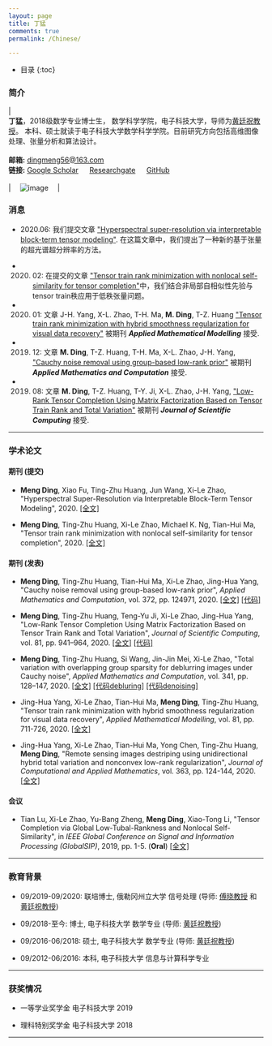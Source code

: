 ```yaml
---
layout: page
title: 丁猛
comments: true
permalink: /Chinese/

---
```


* 目录
{:toc}


 
### 简介
 
| <br>**丁猛**，2018级数学专业博士生， 数学科学学院，电子科技大学，导师为[黄廷祝教授](http://www.math.uestc.edu.cn/info/1081/2041.htm)。 本科、硕士就读于电子科技大学数学科学学院。目前研究方向包括高维图像处理、张量分析和算法设计。 <br> <br> **邮箱:** <dingmeng56@163.com> <br>  **链接:** [Google Scholar](https://scholar.google.com/citations?view_op=&user=Q5D6JL8AAAAJ)  &emsp; [Researchgate](https://www.researchgate.net/profile/Meng_Ding15)  &emsp; [GitHub](https://github.com/MengDing56) <br><br>| &emsp;![image](https://MengDing56.github.io/images/dingmeng.jpg)&emsp; |

### 消息

* 2020.06: 我们提交文章 ["Hyperspectral super-resolution via interpretable block-term tensor modeling"](https://MengDing56.gitHub.io/papers/20Arxiv_SCBTD_HSR.pdf). 在这篇文章中，我们提出了一种新的基于张量的超光谱超分辨率的方法。

* 2020. 02: 在提交的文章 ["Tensor train rank minimization with nonlocal self-similarity for tensor completion"](https://MengDing56.gitHub.io/papers/20Arxiv_Nonlocal_TT_TC.pdf)中，我们结合非局部自相似性先验与tensor train秩应用于低秩张量问题。

* 2020. 01: 文章 J-H. Yang, X-L. Zhao, T-H. Ma, **M. Ding**, T-Z. Huang ["Tensor train rank minimization with hybrid smoothness regularization for visual data recovery"](https://MengDing56.gitHub.io/papers/20AMM_JHYang_TT.pdf) 被期刊 _**Applied Mathematical Modelling**_ 接受.

* 2019. 12: 文章 **M. Ding**, T-Z. Huang, T-H. Ma, X-L. Zhao, J-H. Yang, ["Cauchy noise removal using group-based low-rank prior"](https://MengDing56.gitHub.io/papers/20AMC_Nonlocal_Cauchy.pdf) 被期刊 _**Applied Mathematics and Computation**_ 接受.

* 2019. 08: 文章 **M. Ding**, T-Z. Huang, T-Y. Ji, X-L. Zhao, J-H. Yang, ["Low-Rank Tensor Completion Using Matrix Factorization Based on Tensor Train Rank and Total Variation"](https://MengDing56.gitHub.io/papers/20JSC_MFTTTV_TC.pdf) 被期刊 _**Journal of Scientific Computing**_ 接受.

---

### 学术论文

#### 期刊 (提交)

* **Meng Ding**, Xiao Fu, Ting-Zhu Huang, Jun Wang, Xi-Le Zhao, "Hyperspectral Super-Resolution via Interpretable Block-Term Tensor Modeling", 2020. [[全文]](https://MengDing56.gitHub.io/papers/20Arxiv_SCBTD_HSR.pdf)

* **Meng Ding**, Ting-Zhu Huang, Xi-Le Zhao, Michael K. Ng, Tian-Hui Ma, "Tensor train rank minimization with nonlocal self-similarity for tensor completion", 2020. [[全文]](https://MengDing56.gitHub.io/papers/20Arxiv_Nonlocal_TT_TC.pdf) 

#### 期刊 (发表)

* **Meng Ding**, Ting-Zhu Huang, Tian-Hui Ma, Xi-Le Zhao, Jing-Hua Yang, "Cauchy noise removal using group-based low-rank prior", _Applied Mathematics and Computation_, vol. 372, pp. 124971, 2020. [[全文]](https://MengDing56.gitHub.io/papers/20AMC_Nonlocal_Cauchy.pdf) [[代码]](https://MengDing56.gitHub.io/codes/GBLR.rar)

* **Meng Ding**, Ting-Zhu Huang, Teng-Yu Ji, Xi-Le Zhao, Jing-Hua Yang, "Low-Rank Tensor Completion Using Matrix Factorization Based on Tensor Train Rank and Total Variation", _Journal of Scientific Computing_, vol. 81, pp. 941–964, 2020. [[全文]](https://MengDing56.gitHub.io/papers/20JSC_MFTTTV_TC.pdf) [[代码]](https://MengDing56.gitHub.io/codes/MF-TTTV.rar)

* **Meng Ding**, Ting-Zhu Huang, Si Wang, Jin-Jin Mei, Xi-Le Zhao, "Total variation with overlapping group sparsity for deblurring images under Cauchy noise", _Applied Mathematics and Computation_, vol. 341, pp. 128–147, 2020. [[全文]](https://MengDing56.gitHub.io/papers/19AMC_OGSTV_Cauchy.pdf) [[代码debluring]](https://MengDing56.gitHub.io/codes/Cauchy_OGSTV_debluring.rar) [[代码denoising]](https://MengDing56.gitHub.io/codes/Cauchy_OGSTV_denoising.rar)

* Jing-Hua Yang, Xi-Le Zhao, Tian-Hui Ma, **Meng Ding**, Ting-Zhu Huang, "Tensor train rank minimization with hybrid smoothness regularization for visual data recovery", _Applied Mathematical Modelling_, vol. 81, pp. 711-726, 2020. [[全文]](https://MengDing56.gitHub.io/papers/20AMM_JHYang_TT.pdf)

* Jing-Hua Yang, Xi-Le Zhao, Tian-Hui Ma, Yong Chen, Ting-Zhu Huang, **Meng Ding**, "Remote sensing images destriping using unidirectional hybrid total variation and nonconvex low-rank regularization", _Journal of Computational and Applied Mathematics_, vol. 363, pp. 124-144, 2020. [[全文]](https://MengDing56.gitHub.io/papers/20JCAM_JHYang_RS.pdf)

#### 会议

* Tian Lu, Xi-Le Zhao, Yu-Bang Zheng, **Meng Ding**, Xiao-Tong Li, "Tensor Completion via Global Low-Tubal-Rankness and Nonlocal Self-Similarity", in _IEEE Global Conference on Signal and Information Processing (GlobalSIP)_, 2019, pp. 1-5. (**Oral**) [[全文]](https://MengDing56.gitHub.io/papers/20GlobalSIP_TianLu.pdf)
 
---

### 教育背景

* 09/2019-09/2020: 联培博士, 俄勒冈州立大学 信号处理 (导师: [傅晓教授](http://people.oregonstate.edu/~fuxia/) 和 [黄廷祝教授](http://www.math.uestc.edu.cn/info/1081/2041.htm))

* 09/2018-至今: 博士, 电子科技大学 数学专业 (导师: [黄廷祝教授](http://www.math.uestc.edu.cn/info/1081/2041.htm))

* 09/2016-06/2018: 硕士, 电子科技大学 数学专业 (导师: [黄廷祝教授](http://www.math.uestc.edu.cn/info/1081/2041.htm))

* 09/2012-06/2016: 本科, 电子科技大学 信息与计算科学专业

---

### 获奖情况

*  一等学业奖学金  电子科技大学  2019

*  理科特别奖学金  电子科技大学  2018

---

